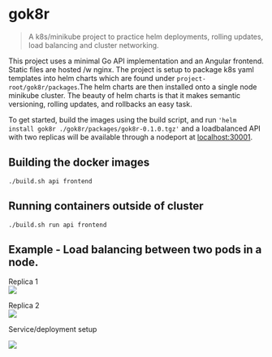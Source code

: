 # gok8r

> A k8s/minikube project to practice helm deployments, rolling updates, load balancing and cluster networking.

This project uses a minimal Go API implementation and an Angular frontend. Static files are hosted /w nginx. The project is setup to package k8s yaml templates into helm charts which are found under `project-root/gok8r/packages`.The helm charts are then installed onto a single node minikube cluster. The beauty of helm charts is that it makes semantic versioning, rolling updates, and rollbacks an easy task.

To get started, build the images using the build script, and run `'helm install gok8r ./gok8r/packages/gok8r-0.1.0.tgz'` and a loadbalanced API with two replicas will be available through a nodeport at [localhost:30001](http://localhost:30001).

## Building the docker images

```./build.sh api frontend```

## Running containers outside of cluster

```./build.sh run api frontend```



## Example - Load balancing between two pods in a node.

Replica 1  
<img src="images/replica1.jpg">   

Replica 2  
<img src="images/replica2.jpg"> 

Service/deployment setup  

<img src="images/setup.jpg"> 